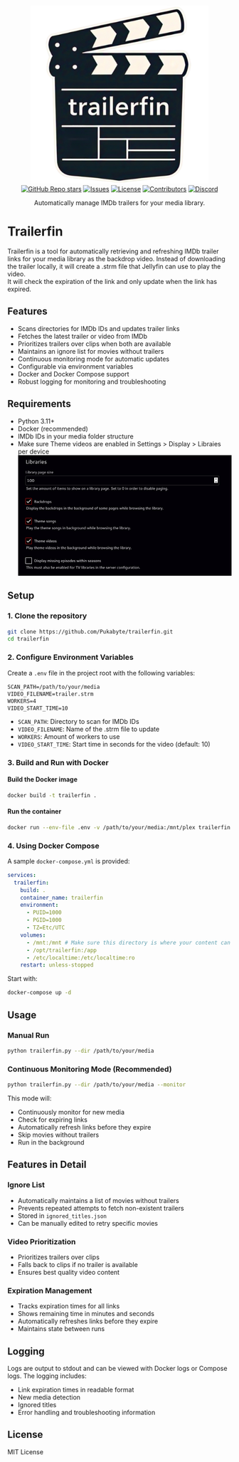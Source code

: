 <div align="center">
  <a href="https://github.com/Pukabyte/trailerfin">
    <picture>
      <source media="(prefers-color-scheme: dark)" srcset="assets/logo.png" width="400">
      <img alt="trailerfin" src="assets/logo.png" width="400">
    </picture>
  </a>
</div>

<div align="center">
  <a href="https://github.com/Pukabyte/trailerfin/stargazers"><img alt="GitHub Repo stars" src="https://img.shields.io/github/stars/Pukabyte/trailerfin?label=Trailerfin"></a>
  <a href="https://github.com/Pukabyte/trailerfin/issues"><img alt="Issues" src="https://img.shields.io/github/issues/Pukabyte/trailerfin" /></a>
  <a href="https://github.com/Pukabyte/trailerfin/blob/main/LICENSE"><img alt="License" src="https://img.shields.io/github/license/Pukabyte/trailerfin"></a>
  <a href="https://github.com/Pukabyte/trailerfin/graphs/contributors"><img alt="Contributors" src="https://img.shields.io/github/contributors/Pukabyte/trailerfin" /></a>
  <a href="https://discord.gg/vMSnNcd7m5"><img alt="Discord" src="https://img.shields.io/badge/Join%20discord-8A2BE2" /></a>
</div>

<div align="center">
  <p>Automatically manage IMDb trailers for your media library.</p>
</div>

# Trailerfin

Trailerfin is a tool for automatically retrieving and refreshing IMDb trailer links for your media library as the backdrop video.
Instead of downloading the trailer locally, it will create a .strm file that Jellyfin can use to play the video.  
It will check the expiration of the link and only update when the link has expired.

## Features
- Scans directories for IMDb IDs and updates trailer links
- Fetches the latest trailer or video from IMDb
- Prioritizes trailers over clips when both are available
- Maintains an ignore list for movies without trailers
- Continuous monitoring mode for automatic updates
- Configurable via environment variables
- Docker and Docker Compose support
- Robust logging for monitoring and troubleshooting

## Requirements
- Python 3.11+
- Docker (recommended)
- IMDb IDs in your media folder structure
- Make sure Theme videos are enabled in Settings > Display > Libraies per device
    <picture>
      <source media="(prefers-color-scheme: dark)" srcset="assets/trailerfin.png">
      <img alt="trailerfin" src="assets/trailerfin.png">
    </picture>

## Setup

### 1. Clone the repository
```sh
git clone https://github.com/Pukabyte/trailerfin.git
cd trailerfin
```

### 2. Configure Environment Variables
Create a `.env` file in the project root with the following variables:

```env
SCAN_PATH=/path/to/your/media
VIDEO_FILENAME=trailer.strm
WORKERS=4
VIDEO_START_TIME=10
```

- `SCAN_PATH`: Directory to scan for IMDb IDs
- `VIDEO_FILENAME`: Name of the .strm file to update
- `WORKERS`: Amount of workers to use
- `VIDEO_START_TIME`: Start time in seconds for the video (default: 10)

### 3. Build and Run with Docker

#### Build the Docker image
```sh
docker build -t trailerfin .
```

#### Run the container
```sh
docker run --env-file .env -v /path/to/your/media:/mnt/plex trailerfin
```

### 4. Using Docker Compose

A sample `docker-compose.yml` is provided:

```yaml
services:
  trailerfin:
    build: .
    container_name: trailerfin
    environment:
      - PUID=1000
      - PGID=1000
      - TZ=Etc/UTC
    volumes:
      - /mnt:/mnt # Make sure this directory is where your content can be found in
      - /opt/trailerfin:/app
      - /etc/localtime:/etc/localtime:ro
    restart: unless-stopped
```

Start with:
```sh
docker-compose up -d
```

## Usage

### Manual Run
```sh
python trailerfin.py --dir /path/to/your/media
```

### Continuous Monitoring Mode (Recommended)
```sh
python trailerfin.py --dir /path/to/your/media --monitor
```
This mode will:
- Continuously monitor for new media
- Check for expiring links
- Automatically refresh links before they expire
- Skip movies without trailers
- Run in the background

## Features in Detail

### Ignore List
- Automatically maintains a list of movies without trailers
- Prevents repeated attempts to fetch non-existent trailers
- Stored in `ignored_titles.json`
- Can be manually edited to retry specific movies

### Video Prioritization
- Prioritizes trailers over clips
- Falls back to clips if no trailer is available
- Ensures best quality video content

### Expiration Management
- Tracks expiration times for all links
- Shows remaining time in minutes and seconds
- Automatically refreshes links before they expire
- Maintains state between runs

## Logging
Logs are output to stdout and can be viewed with Docker logs or Compose logs. The logging includes:
- Link expiration times in readable format
- New media detection
- Ignored titles
- Error handling and troubleshooting information

## License
MIT License 